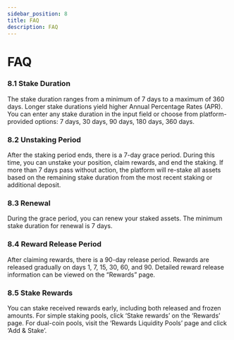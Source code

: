 ```yaml
---
sidebar_position: 8
title: FAQ
description: FAQ
---
```


# **FAQ**

### 8.1 **Stake Duration**

The stake duration ranges from a minimum of 7 days to a maximum of 360 days. Longer stake durations yield higher Annual Percentage Rates (APR). You can enter any stake duration in the input field or choose from platform-provided options: 7 days, 30 days, 90 days, 180 days, 360 days.

### 8.2 **Unstaking Period**

After the staking period ends, there is a 7-day grace period. During this time, you can unstake your position, claim rewards, and end the staking. If more than 7 days pass without action, the platform will re-stake all assets based on the remaining stake duration from the most recent staking or additional deposit.

### 8.3 **Renewal**

During the grace period, you can renew your staked assets. The minimum stake duration for renewal is 7 days.

### 8.4 **Reward Release Period**

After claiming rewards, there is a 90-day release period. Rewards are released gradually on days 1, 7, 15, 30, 60, and 90. Detailed reward release information can be viewed on the “Rewards” page.

### 8.5 **Stake Rewards**

You can stake received rewards early, including both released and frozen amounts. For simple staking pools, click ‘Stake rewards’ on the ‘Rewards’ page. For dual-coin pools, visit the ‘Rewards Liquidity Pools’ page and click ‘Add & Stake’.
